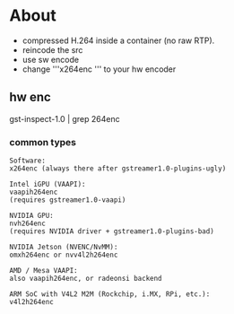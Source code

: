# About


* compressed H.264 inside a container (no raw RTP).
* reincode the src
* use sw encode
* change '''x264enc ''' to your hw encoder



## hw enc

gst-inspect-1.0 | grep 264enc

### common types



    Software:
    x264enc (always there after gstreamer1.0-plugins-ugly)

    Intel iGPU (VAAPI):
    vaapih264enc
    (requires gstreamer1.0-vaapi)

    NVIDIA GPU:
    nvh264enc
    (requires NVIDIA driver + gstreamer1.0-plugins-bad)

    NVIDIA Jetson (NVENC/NvMM):
    omxh264enc or nvv4l2h264enc

    AMD / Mesa VAAPI:
    also vaapih264enc, or radeonsi backend

    ARM SoC with V4L2 M2M (Rockchip, i.MX, RPi, etc.):
    v4l2h264enc


 
